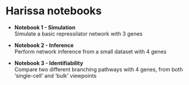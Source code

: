 # Harissa notebooks

* **Notebook 1 - Simulation**  
Simulate a basic repressilator network with 3 genes

* **Notebook 2 - Inference**  
Perform network inference from a small dataset with 4 genes

* **Notebook 3 - Identifiability**  
Compare two different branching pathways with 4 genes, from both ‘single-cell’ and ‘bulk’ viewpoints
